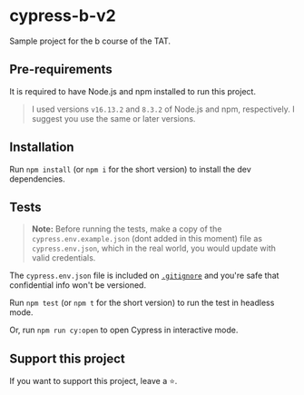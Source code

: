 # cypress-b-v2
Sample project for the b course of the TAT.

## Pre-requirements
It is required to have Node.js and npm installed to run this project.

> I used versions `v16.13.2` and `8.3.2` of Node.js and npm, respectively. I suggest you use the same or later versions.

## Installation
Run `npm install` (or `npm i` for the short version) to install the dev dependencies.

## Tests
> **Note:** Before running the tests, make a copy of the `cypress.env.example.json` (dont added in this moment) file as `cypress.env.json`, which in the real world, you would update with valid credentials.

The `cypress.env.json` file is included on [`.gitignore`](./.gitignore) and you're safe that confidential info won't be versioned.

Run `npm test` (or `npm t` for the short version) to run the test in headless mode.

Or, run `npm run cy:open` to open Cypress in interactive mode.

## Support this project
If you want to support this project, leave a ⭐.